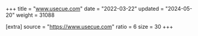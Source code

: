 +++
title = "www.usecue.com"
date = "2022-03-22"
updated = "2024-05-20"
weight = 31088

[extra]
source = "https://www.usecue.com"
ratio = 6
size = 30
+++
